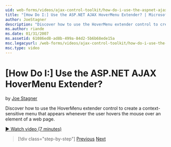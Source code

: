 ```yaml
---
uid: web-forms/videos/ajax-control-toolkit/how-do-i-use-the-aspnet-ajax-hovermenu-extender
title: "[How Do I:] Use the ASP.NET AJAX HoverMenu Extender? | Microsoft Docs"
author: JoeStagner
description: "Discover how to use the HoverMenu extender control to create a context-sensitive menu that appears whenever the user hovers the mouse over an element of a we..."
ms.author: riande
ms.date: 01/31/2007
ms.assetid: 61086ed8-ad8b-499a-84d2-5b6b68ede15a
msc.legacyurl: /web-forms/videos/ajax-control-toolkit/how-do-i-use-the-aspnet-ajax-hovermenu-extender
msc.type: video
---
```

# [How Do I:] Use the ASP.NET AJAX HoverMenu Extender?

by [Joe Stagner](https://github.com/JoeStagner)

Discover how to use the HoverMenu extender control to create a context-sensitive menu that appears whenever the user hovers the mouse over an element of a web page.

[&#9654; Watch video (7 minutes)](https://channel9.msdn.com/Blogs/ASP-NET-Site-Videos/how-do-i-use-the-aspnet-ajax-hovermenu-extender)

> [!div class="step-by-step"]
> [Previous](how-do-i-use-the-aspnet-ajax-filteredtextbox-extender.md)
> [Next](how-do-i-use-the-aspnet-ajax-togglebutton-extender.md)
